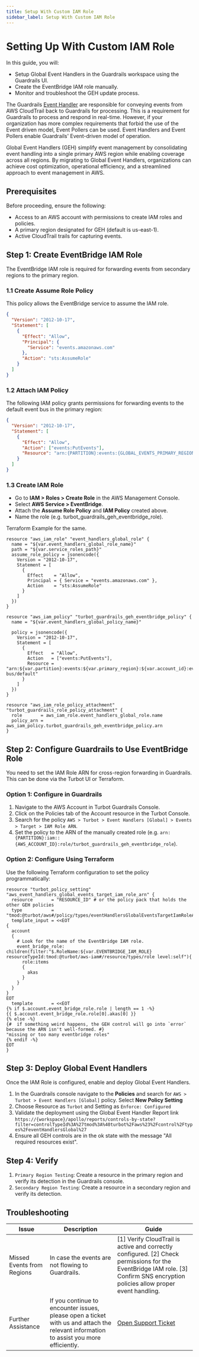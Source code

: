 ```yaml
---
title: Setup With Custom IAM Role
sidebar_label: Setup With Custom IAM Role
---
```


# Setting Up With Custom IAM Role

In this guide, you will:

- Setup Global Event Handlers in the Guardrails workspace using the Guardrails UI.
- Create the EventBridge IAM role manually.
- Monitor and troubleshoot the GEH update process.

The Guardrails [Event Handler](/guardrails/docs/reference/glossary#event-handler) are responsible for conveying events from AWS CloudTrail back to Guardrails for processing. This is a requirement for Guardrails to process and respond in real-time. However, if your organization has more complex requirements that forbid the use of the Event driven model, Event Pollers can be used. Event Handlers and Event Pollers enable Guardrails' Event-driven model of operation.

Global Event Handlers (GEH) simplify event management by consolidating event handling into a single primary AWS region while enabling coverage across all regions. By migrating to Global Event Handlers, organizations can achieve cost optimization, operational efficiency, and a streamlined approach to event management in AWS.

## Prerequisites

Before proceeding, ensure the following:

- Access to an AWS account with permissions to create IAM roles and policies.
- A primary region designated for GEH (default is us-east-1).
- Active CloudTrail trails for capturing events.

## Step 1: Create EventBridge IAM Role

The EventBridge IAM role is required for forwarding events from secondary regions to the primary region.

### 1.1 Create Assume Role Policy

This policy allows the EventBridge service to assume the IAM role.

```json
{
  "Version": "2012-10-17",
  "Statement": [
    {
      "Effect": "Allow",
      "Principal": {
        "Service": "events.amazonaws.com"
      },
      "Action": "sts:AssumeRole"
    }
  ]
}
```

### 1.2 Attach IAM Policy

The following IAM policy grants permissions for forwarding events to the default event bus in the primary region:

```json
{
  "Version": "2012-10-17",
  "Statement": [
    {
      "Effect": "Allow",
      "Action": ["events:PutEvents"],
      "Resource": "arn:{PARTITION}:events:{GLOBAL_EVENTS_PRIMARY_REGION}:{AWS_ACCOUNT_ID}:event-bus/default"
    }
  ]
}
```

### 1.3 Create IAM Role

- Go to **IAM > Roles > Create Role** in the AWS Management Console.
- Select **AWS Service > EventBridge**.
- Attach the **Assume Role Policy** and **IAM Policy** created above.
- Name the role (e.g. turbot_guardrails_geh_eventbridge_role).

Terraform Example for the same.

```hcl
resource "aws_iam_role" "event_handlers_global_role" {
  name = "${var.event_handlers_global_role_name}"
  path = "${var.service_roles_path}"
  assume_role_policy = jsonencode({
    Version = "2012-10-17",
    Statement = [
      {
        Effect    = "Allow",
        Principal = { Service = "events.amazonaws.com" },
        Action    = "sts:AssumeRole"
      }
    ]
  })
}

resource "aws_iam_policy" "turbot_guardrails_geh_eventbridge_policy" {
  name = "${var.event_handlers_global_policy_name}"

  policy = jsonencode({
    Version = "2012-10-17",
    Statement = [
      {
        Effect   = "Allow",
        Action   = ["events:PutEvents"],
        Resource = "arn:${var.partition}:events:${var.primary_region}:${var.account_id}:event-bus/default"
      }
    ]
  })
}

resource "aws_iam_role_policy_attachment" "turbot_guardrails_role_policy_attachment" {
  role       = aws_iam_role.event_handlers_global_role.name
  policy_arn = aws_iam_policy.turbot_guardrails_geh_eventbridge_policy.arn
}
```

## Step 2: Configure Guardrails to Use EventBridge Role

You need to set the IAM Role ARN for cross-region forwarding in Guardrails. This can be done via the Turbot UI or Terraform.

### Option 1: Configure in Guardrails

1. Navigate to the AWS Account in Turbot Guardrails Console.
2. Click on the Policies tab of the Account resource in the Turbot Console.
3. Search for the policy `AWS > Turbot > Event Handlers [Global] > Events > Target > IAM Role ARN`.
4. Set the policy to the ARN of the manually created role (e.g. `arn:{PARTITION}:iam::{AWS_ACCOUNT_ID}:role/turbot_guardrails_geh_eventbridge_role`).

### Option 2: Configure Using Terraform

Use the following Terraform configuration to set the policy programmatically:

```hcl
resource "turbot_policy_setting" "aws_event_handlers_global_events_target_iam_role_arn" {
  resource       = "RESOURCE_ID" # or the policy pack that holds the other GEH policies
  type           = "tmod:@turbot/aws#/policy/types/eventHandlersGlobalEventsTargetIamRoleArn"
  template_input = <<EOT
{
  account
  {
    # Look for the name of the EventBridge IAM role.
    event_bridge_role: children(filter:"$.RoleName:${var.EVENTBRIDGE_IAM_ROLE} resourceTypeId:tmod:@turbot/aws-iam#/resource/types/role level:self"){
      role:items
      {
        akas
      }
    }
  }
}
EOT
  template       = <<EOT
{% if $.account.event_bridge_role.role | length == 1 -%}
{{ $.account.event_bridge_role.role[0].akas[0] }}
{% else -%}
{#  if something weird happens, the GEH control will go into `error` because the ARN isn't well-formed. #}
"missing or too many eventbridge roles"
{% endif -%}
EOT
}
```

## Step 3: Deploy Global Event Handlers

Once the IAM Role is configured, enable and deploy Global Event Handlers.

1. In the Guardrails console navigate to the **Policies** and search for `AWS > Turbot > Event Handlers [Global]` policy. Select **New Policy Setting**
2. Choose Resource as `Turbot` and Setting as `Enforce: Configured`
3. Validate the deployment using the Global Event Handler Report link
   `https://{workspace}/apollo/reports/controls-by-state?filter=controlTypeId%3A%27tmod%3A%40turbot%2Faws%23%2Fcontrol%2Ftypes%2FeventHandlersGlobal%27`
4. Ensure all GEH controls are in the ok state with the message "All required resources exist".

## Step 4: Verify

1. `Primary Region Testing`: Create a resource in the primary region and verify its detection in the Guardrails console.
2. `Secondary Region Testing`: Create a resource in a secondary region and verify its detection.

## Troubleshooting

| Issue                      | Description                                                                                                                           | Guide                                                                                                                                                                          |
| -------------------------- | ------------------------------------------------------------------------------------------------------------------------------------- | ------------------------------------------------------------------------------------------------------------------------------------------------------------------------------ |
| Missed Events from Regions | In case the events are not flowing to Guardrails.                                                                                     | [1] Verify CloudTrail is active and correctly configured. [2] Check permissions for the EventBridge IAM role. [3] Confirm SNS encryption policies allow proper event handling. |
| Further Assistance         | If you continue to encounter issues, please open a ticket with us and attach the relevant information to assist you more efficiently. | [Open Support Ticket](https://support.turbot.com)                                                                                                                              |
